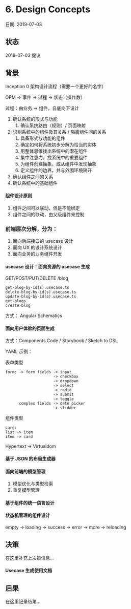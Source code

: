 # 6. Design Concepts

日期: 2019-07-03

## 状态

2019-07-03 提议

## 背景

Inception 0 架构设计流程（需要一个更好的名字）

OPM => 事件 -> 过程 -> 状态（操作数）

过程：由业务 -> 组件，自底向下设计

1. 确认系统的形式与功能
   1. 确认系统路由（规则）/ 页面映射
2. 识别系统中的组件及其关系 / 隔离组件间的关系
   1. 具备形式与功能的组件
   2. 确定如何将系统初步分解为恰当的实体
   3. 用整体思维找出系统中的潜在组件
   4. 集中注意力，找系统中的重要组件
   5. 为组件创建抽象，或从组件中发现抽象
   6. 定义组件的边界，并与外围环境隔开
3. 确认组件之间的关系 
4. 确认系统中的基础组件

#### 组件设计原则

1. 组件之间可以联动，但是不能绑定
2. 组件之间的联动，由父级组件来控制

### 前端层次分解，分为：

1. 面向后端接口的 usecase 设计
2. 面向 UX 的设计系统设计
3. 面向业务的业务组件开发

#### usecase 设计：面向资源的 usecase 生成 

GET/POST/PUT/DELETE /blog

```
get-blog-by-id(s).usecase.ts
delete-blog-by-id(s).usecase.ts
update-blog-by-id(s).usecase.ts
get-blogs
create-blog
```

方式： Angular Schematics

#### 面向用户体验的页面生成 

方式：Components Code / Storybook / Sketch to DSL

YAML 示例：

表单类型

```
form: -> form fields -> input
                     -> checkbox
                     -> dropdown
                     -> select
                     -> radio
                     -> submit
                     -> toggle
      complex fields -> date picker
                     -> slidder
```

组件类型

```
card:
list -> item
item -> card
```

Hypertext -> Virtualdom 

#### 基于 JSON 的布局生成器

#### 面向前端的模型管理

1. 模型优化与类型检索
2. 重复模型管理



#### 基于组件的统一语言设计


#### 状态机管理的组件设计

empty -> loading -> success -> error -> more -> reloading


## 决策

在这里补充上决策信息...

#### Usecase 生成使用文档



## 后果

在这里记录结果...
